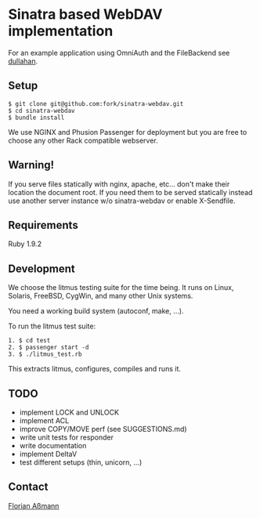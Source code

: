 # Sinatra based WebDAV implementation

For an example application using OmniAuth and the FileBackend see
[dullahan](https://github.com/fork/farmfacts/tree/master/dullahan).

## Setup

    $ git clone git@github.com:fork/sinatra-webdav.git
    $ cd sinatra-webdav
    $ bundle install

We use NGINX and Phusion Passenger for deployment but you are free to choose
any other Rack compatible webserver.


## Warning!

If you serve files statically with nginx, apache, etc... don't make their
location the document root.
If you need them to be served statically instead use another server instance
w/o sinatra-webdav or enable X-Sendfile.


## Requirements

Ruby 1.9.2


## Development

We choose the litmus testing suite for the time being. It runs on Linux,
Solaris, FreeBSD, CygWin, and many other Unix systems.

You need a working build system (autoconf, make, ...).

To run the litmus test suite:

    1. $ cd test
    2. $ passenger start -d
    3. $ ./litmus_test.rb

This extracts litmus, configures, compiles and runs it.


## TODO

* implement LOCK and UNLOCK
* implement ACL
* improve COPY/MOVE perf (see SUGGESTIONS.md)
* write unit tests for responder
* write documentation
* implement DeltaV
* test different setups (thin, unicorn, ...)


## Contact

[Florian Aßmann](mailto:fassmann@fork.de)
